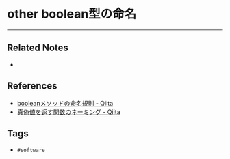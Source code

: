 # other boolean型の命名

----
## Related Notes
- 

## References
- [booleanメソッドの命名規則 - Qiita](https://qiita.com/GinGinDako/items/6e8b696c4734b8e92d2b)
- [真偽値を返す関数のネーミング - Qiita](https://qiita.com/yskszk/items/5a7f99c974773f03a82a)

## Tags
- `#software` 